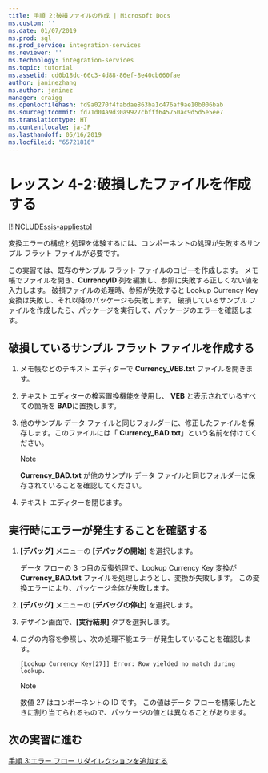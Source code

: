 ```yaml
---
title: 手順 2:破損ファイルの作成 | Microsoft Docs
ms.custom: ''
ms.date: 01/07/2019
ms.prod: sql
ms.prod_service: integration-services
ms.reviewer: ''
ms.technology: integration-services
ms.topic: tutorial
ms.assetid: cd0b18dc-66c3-4d88-86ef-8e40cb660fae
author: janinezhang
ms.author: janinez
manager: craigg
ms.openlocfilehash: fd9a0270f4fabdae863ba1c476af9ae10b006bab
ms.sourcegitcommit: fd71d04a9d30a9927cbfff645750ac9d5d5e5ee7
ms.translationtype: HT
ms.contentlocale: ja-JP
ms.lasthandoff: 05/16/2019
ms.locfileid: "65721816"
---
```

# <a name="lesson-4-2-create-a-corrupted-file"></a>レッスン 4-2:破損したファイルを作成する

[!INCLUDE[ssis-appliesto](../includes/ssis-appliesto-ssvrpluslinux-asdb-asdw-xxx.md)]



変換エラーの構成と処理を体験するには、コンポーネントの処理が失敗するサンプル フラット ファイルが必要です。  
  
この実習では、既存のサンプル フラット ファイルのコピーを作成します。 メモ帳でファイルを開き、**CurrencyID** 列を編集し、参照に失敗する正しくない値を入力します。 破損ファイルの処理時、参照が失敗すると Lookup Currency Key 変換は失敗し、それ以降のパッケージも失敗します。 破損しているサンプル ファイルを作成したら、パッケージを実行して、パッケージのエラーを確認します。  
  
## <a name="create-a-corrupted-sample-flat-file"></a>破損しているサンプル フラット ファイルを作成する  
  
1.  メモ帳などのテキスト エディターで **Currency_VEB.txt** ファイルを開きます。  
  
2.  テキスト エディターの検索置換機能を使用し、 **VEB** と表示されているすべての箇所を **BAD**に置換します。  
  
3.  他のサンプル データ ファイルと同じフォルダーに、修正したファイルを保存します。このファイルには「 **Currency_BAD.txt**」という名前を付けてください。  
  
    > [!NOTE]  
    > **Currency_BAD.txt** が他のサンプル データ ファイルと同じフォルダーに保存されていることを確認してください。  
  
4.  テキスト エディターを閉じます。  
  
## <a name="verify-that-an-error-occurs-during-run-time"></a>実行時にエラーが発生することを確認する  
  
1.  **[デバッグ]** メニューの **[デバッグの開始]** を選択します。  
  
    データ フローの 3 つ目の反復処理で、Lookup Currency Key 変換が **Currency_BAD.txt** ファイルを処理しようとし、変換が失敗します。 この変換エラーにより、パッケージ全体が失敗します。  
  
2.  **[デバッグ]** メニューの **[デバッグの停止]** を選択します。  
  
3.  デザイン画面で、**[実行結果]** タブを選択します。  
  
4.  ログの内容を参照し、次の処理不能エラーが発生していることを確認します。  
  
    ```
    [Lookup Currency Key[27]] Error: Row yielded no match during lookup.
    ```
  
    > [!NOTE]  
    > 数値 27 はコンポーネントの ID です。 この値はデータ フローを構築したときに割り当てられるもので、パッケージの値とは異なることがあります。  
  
## <a name="go-to-next-task"></a>次の実習に進む  
[手順 3:エラー フロー リダイレクションを追加する](../integration-services/lesson-4-3-adding-error-flow-redirection.md)  
  
  
  
